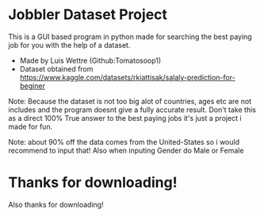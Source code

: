 # Jobbler Dataset Project
 This is a GUI based program in python made for searching the best paying job for you with the help of a dataset.
- Made by Luis Wettre (Github:Tomatosoop1)
- Dataset obtained from https://www.kaggle.com/datasets/rkiattisak/salaly-prediction-for-beginer

Note: Because the dataset is not too big alot of countries, ages etc are not includes and the program doesnt give a fully accurate result. Don't take this as a direct 100% True answer to the best paying jobs it's just a project i made for fun.

Note: about 90% off the data comes from the United-States so i would recommend to input that! 
Also when inputing Gender do Male or Female


Thanks for downloading!
=======
Also thanks for downloading!

